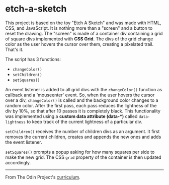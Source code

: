# etch-a-sketch

This project is based on the toy "Etch A Sketch" and was made with HTML, CSS, and JavaScript. It is nothing more than a "screen" and a button to reset the drawing. The "screen" is made of a container div containing a grid of square divs implemented with **CSS Grid**. The divs of the grid change color as the user hovers the cursor over them, creating a pixelated trail. That's it. 

The script has 3 functions:

- `changeColor()`
- `setChildren()`
- `setSquares()`

An event listener is added to all grid divs with the `changeColor()` function as callback and a 'mouseenter' event. So, when the user hovers the cursor over a div, `changeColor()` is called and the background color changes to a random color. After the first pass, each pass reduces the lightness of the div by 10%, so that after 10 passes it is completely black. This functionality was implemented using a **custom data attribute (data-*)** called `data-lightness` to keep track of the current lightness of a particular div.

`setChildren()` receives the number of children divs as an argument. It first removes the current children, creates and appends the new ones and adds the event listener.

`setSquares()` prompts a popup asking for how many squares per side to make the new grid. The CSS `grid` property of the container is then updated accordingly.

---

From The Odin Project's [curriculum](https://www.theodinproject.com/courses/web-development-101/lessons/etch-a-sketch-project).
